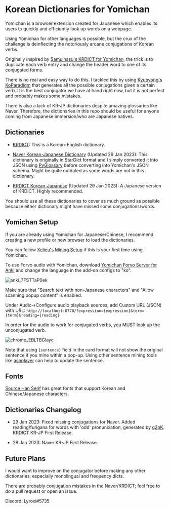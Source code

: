 # Korean Dictionaries for Yomichan
Yomichan is a browser extension created for Japanese which enables its users to quickly and efficiently look up words on a webpage.

Using Yomichan for other languages is possible, but the crux of the challenge is deinflecting the notoriously arcane conjugations of Korean verbs.

Originally inspired by [Samuihasu's KRDICT for Yomichan](https://github.com/Samuihasu/krdict-yomichan), the trick is to duplicate each verb entry and change the header word to one of its conjugated forms.

There is no real and easy way to do this. I tackled this by using [Kyubyong's KoParadigm](https://github.com/Kyubyong/KoParadigm) that generates all the possible conjugations given a certain verb. It is the best conjugator we have at hand right now, but it is not perfect and probably makes some mistakes.

There is also a lack of KR-JP dictionaries despite amazing glossaries like Naver. Therefore, the dictionaries in this repo should be useful for anyone coming from Japanese immersion/who are Japanese natives.

## Dictionaries

- [KRDICT](https://github.com/Samuihasu/krdict-yomichan/releases): This is a Korean-English dictionary.

- [Naver Korean-Japanese Dictionary](https://mega.nz/folder/Tcw1EDaI#BcXbB_pAw7Nn2qOIVeNXTw) (Updated 29 Jan 2023): This dictionary is originally in StarDict format and I simply converted it into JSON using [PyGlossary](https://github.com/ilius/pyglossary) before converting into Yomichan's JSON schema. Might be quite outdated as some words are not in this dictionary.

- [KRDICT Korean-Japanese](https://mega.nz/folder/Tcw1EDaI#BcXbB_pAw7Nn2qOIVeNXTw) (Updated 29 Jan 2023): A Japanese version of KRDICT. Highly recommended.

You should use all these dictionaries to cover as much ground as possible because either dictionary might have missed some conjugations/words.

## Yomichan Setup

If you are already using Yomichan for Japanese/Chinese, I recommend creating a new profile or new browser to load the dictionaries.

You can follow [Xelieu's Mining Setup](https://rentry.co/mining) if this is your first time using Yomichan.

To use Forvo audio with Yomichan, download [Yomichan Forvo Server for Anki](https://ankiweb.net/shared/info/580654285) and change the language in the add-on configs to "ko".

![anki_7FSTTaP0ek](https://user-images.githubusercontent.com/33834537/215238526-d6740711-f2ed-45da-9c22-d2c461c90162.png)

Make sure that "Search text with non-Japanese characters" and "Allow scanning popup content" is enabled.

Under Audio->Configure audio playback sources, add Custom URL (JSON) with URL: `http://localhost:8770/?expression={expression}&term={term}&reading={reading}`

In order for the audio to work for conjugated verbs, you MUST look up the unconjugated verb.

![chrome_EBLTBGlayc](https://user-images.githubusercontent.com/33834537/215238481-2d3bf7a4-9b3a-4365-a73f-47f4c34f9b60.png)

Note that using `{sentence}` field in the card format will not show the original sentence if you mine within a pop-up. Using other sentence mining tools like [asbplayer](https://github.com/killergerbah/asbplayer) can help to update the sentence.

## Fonts

[Source Han Serif](https://source.typekit.com/source-han-serif/?scid=social71226596) has great fonts that support Korean and Chinese/Japanese characters.

## Dictionaries Changelog

- 29 Jan 2023: Fixed missing conjugations for Naver. Added reading/furigana for words with 'odd' pronunciation, generated by [g2pK](https://github.com/Kyubyong/g2pK). KRDICT KR-JP First Release.

- 28 Jan 2023: Naver KR-JP First Release.

## Future Plans

I would want to improve on the conjugator before making any other dictionaries, especially monolingual and frequency dicts.

There are probably conjugation mistakes in the Naver/KRDICT; feel free to do a pull request or open an issue.

Discord: Lyroxi#5735
